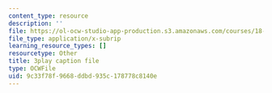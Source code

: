 ```yaml
---
content_type: resource
description: ''
file: https://ol-ocw-studio-app-production.s3.amazonaws.com/courses/18-06sc-linear-algebra-fall-2011/9c33f78f9668ddbd935c178778c8140e_yjBerM5jWsc.srt
file_type: application/x-subrip
learning_resource_types: []
resourcetype: Other
title: 3play caption file
type: OCWFile
uid: 9c33f78f-9668-ddbd-935c-178778c8140e
---
```

